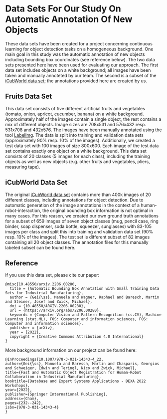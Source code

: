 # Data Sets For Our Study On Automatic Annotation Of New Objects

These data sets have been created for a project concerning continuous learning for object detection tasks on a homogeneous background. One main goal in this study was the automatic annotation of new objects including bounding box coordinates (see reference below). The two data sets presented here have been used for evaluating our approach. The first data set includes objects on a white background; all images have been taken and manually annoteted by our team. The second is a subset of the [iCubWorld data set](https://robotology.github.io/iCubWorld); the annotations provided here are created by us.

## Fruits Data Set

This data set consists of five different artificial fruits and vegetables (tomato, onion, apricot, cucumber, banana) on a white background. Approximately half of the images contain a single object, the rest contains a mix of different objects. Image sizes are 708x531 and 576x432 resp. 531x708 and 432x576. The images have been manually annotated using the tool [LabelImg](https://github.com/heartexlabs/labelImg). The data is split into training and validation data sets (approximately 90% resp. 10% of the images). Additionally, we created a test data set with 100 images of size 800x600. Each image of the test data set contains exactly one object on a white background. This data set consists of 20 classes (5 images for each class), including the training objects as well as new objects (e.g. other fruits and vegetables, pliers, measuring tape).

## iCubWorld Data Set

The original [iCubWorld data set](https://robotology.github.io/iCubWorld) contains more than 400k images of 20 different classes, including annotations for object detection. Due to automatic generation of the image annotations in the context of a human-robot-interaction, the original bounding box information is not optimal in many cases. For this reason, we created our own ground truth annotations for a subset of 659 images of seven object classes (mug, pencil case, ring binder, soap dispenser, soda bottle, squeezer, sunglasses) with 83-105 images per class and split this into training and validation data set (90% resp. 10% of the images). The test set is different subset of 82 images containing all 20 object classes. The annotation files for this manually labeled subset can be found here.


## Reference
If you use this data set, please cite our paper:
```
@misc{10.48550/arxiv.2206.00280,
  title = {Automatic Bounding Box Annotation with Small Training Data Sets for Industrial Manufacturing},
  author = {Gei{\ss}, Manuela and Wagner, Raphael and Baresch, Martin and Steiner, Josef and Zwick, Michael},
  doi = {10.48550/ARXIV.2206.00280},
  url = {https://arxiv.org/abs/2206.00280}, 
  keywords = {Computer Vision and Pattern Recognition (cs.CV), Machine Learning (stat.ML), FOS: Computer and information sciences, FOS: Computer and information sciences},  
  publisher = {arXiv},  
  year = {2022},  
  copyright = {Creative Commons Attribution 4.0 International}
}
```

More background information on our project can be found here:
```
@InProceedings{10.1007/978-3-031-14343-4_22,
author={Gei{\ss}, Manuela and Baresch, Martin and Chasparis, Georgios and Schweiger, Edwin and Teringl, Nico and Zwick, Michael},
title={Fast and Automatic Object Registration for Human-Robot Collaboration in Industrial Manufacturing},
booktitle={Database and Expert Systems Applications - DEXA 2022 Workshops},
year={2022},
publisher={Springer International Publishing},
address={Cham},
pages={232--242},
isbn={978-3-031-14343-4}
}
```